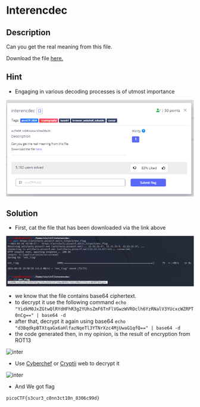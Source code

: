 # **Interencdec**
## **Description**
Can you get the real meaning from this file.

Download the file [here.](https://artifacts.picoctf.net/c_titan/2/enc_flag)
## **Hint**
- Engaging in various decoding processes is of utmost importance
  
![inter](./images/inter.PNG)
## **Solution**
- First, cat the file that has been downloaded via the link above

![inter](./images/inter1.PNG)
- we know that the file contains base64 ciphertext.
- to decrypt it use the following command
``` echo "YidkM0JxZGtwQlRYdHFhR3g2YUhsZmF6TnFlVGwzWVROclh6YzRNalV3YUcxcWZRPT0nCg==" | base64 -d ```
- after that, decrypt it again using base64
``` echo "d3BqdkpBTXtqaGx6aHlfazNqeTl3YTNrXzc4MjUwaG1qfQ==" | base64 -d ```
- the code generated then, in my opinion, is the result of encryption from ROT13

![inter](./images/inter2.PNG)
- Use [Cyberchef](https://gchq.github.io/CyberChef/) or [Cryptii](https://cryptii.com/) web to decrypt it

![inter](./images/inter3.PNG)
- And We got flag
```
picoCTF{s3cur3_c0nn3ct10n_8306c99d}
```

